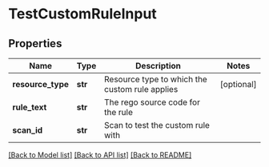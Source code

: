 # TestCustomRuleInput

## Properties
Name | Type | Description | Notes
------------ | ------------- | ------------- | -------------
**resource_type** | **str** | Resource type to which the custom rule applies | [optional] 
**rule_text** | **str** | The rego source code for the rule | 
**scan_id** | **str** | Scan to test the custom rule with | 

[[Back to Model list]](../README.md#documentation-for-models) [[Back to API list]](../README.md#documentation-for-api-endpoints) [[Back to README]](../README.md)


